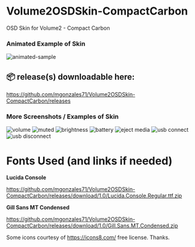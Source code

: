 # Volume2OSDSkin-CompactCarbon
 OSD Skin for Volume2 - Compact Carbon

### Animated Example of Skin

![animated-sample](https://user-images.githubusercontent.com/6510026/35310039-4cd1fef8-0064-11e8-9696-276d72301010.gif)

## :package: release(s) downloadable here:
https://github.com/mgonzales71/Volume2OSDSkin-CompactCarbon/releases

### More Screenshots / Examples of Skin

![volume](https://user-images.githubusercontent.com/6510026/35310062-62a1e284-0064-11e8-9d83-4aef5f3a6cce.png)
![muted](https://user-images.githubusercontent.com/6510026/35310059-625c26e0-0064-11e8-8b4f-22a73bbd1ecc.png)
![brightness](https://user-images.githubusercontent.com/6510026/35310057-6216c938-0064-11e8-8a5a-22e66145b7aa.png)
![battery](https://user-images.githubusercontent.com/6510026/35310056-61e3702e-0064-11e8-8f46-848ea6da0c12.png)
![eject media](https://user-images.githubusercontent.com/6510026/35310058-622a3f2c-0064-11e8-9043-fa7794828097.png)
![usb connect](https://user-images.githubusercontent.com/6510026/35310060-6273c246-0064-11e8-9820-93ad8cf75fd2.png)
![usb disconnect](https://user-images.githubusercontent.com/6510026/35310061-6288b35e-0064-11e8-875f-4b73bafcc54c.png)

# Fonts Used (and links if needed)

**Lucida Console**

https://github.com/mgonzales71/Volume2OSDSkin-CompactCarbon/releases/download/1.0/Lucida.Console.Regular.ttf.zip

**Gill Sans MT Condensed**

https://github.com/mgonzales71/Volume2OSDSkin-CompactCarbon/releases/download/1.0/Gill.Sans.MT.Condensed.zip


Some icons courtesy of https://icons8.com/ free license. Thanks.
